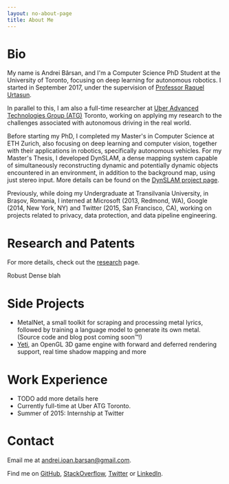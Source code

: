 ```yaml
---
layout: no-about-page
title: About Me
---
```


# Bio

My name is Andrei Bârsan, and I'm a Computer Science PhD Student at the
University of Toronto, focusing on deep learning for autonomous robotics.
I started in September 2017, under the supervision of
<a href="http://www.cs.toronto.edu/~urtasun">Professor Raquel Urtasun</a>.

In parallel to this, I am also a full-time researcher at [Uber Advanced Technologies Group
(ATG)](https://www.uber.com/info/atg/) Toronto, working on applying my research
to the challenges associated with autonomous driving in the real world.

Before starting my PhD, I completed my Master's in Computer Science at ETH
Zurich, also focusing on deep learning and computer vision, together with their
applications in robotics, specifically autonomous vehicles.
For my Master's Thesis, I developed DynSLAM, a dense mapping system capable of
simultaneously reconstructing dynamic and potentially dynamic objects
encountered in an environment, in addition to the background map, using just
stereo input. More details can be found on the <a href="/dynslam">
DynSLAM project page</a>.

Previously, while doing my Undergraduate at Transilvania University, in Brașov,
Romania, I interned at Microsoft (2013, Redmond, WA), Google (2014, New York,
NY) and Twitter (2015, San Francisco, CA), working on projects related to
privacy, data protection, and data pipeline engineering.

<!-- In the summer of 2015, I interned on Twitter's Performance Ads team, working on -->
<!-- data pipelines written in Scala, running on Apache Storm and Hadoop. -->
<!-- I co-developed the pipeline tasked with communicating engagement information -->
<!-- with Twitter's advertising partners. -->

<!-- In the summer of 2014 I interned at Google NYC. I was part of the Data -->
<!-- Protection Team within Google, and I helped developed a system for performing -->
<!-- security-oriented static analysis of Bash scripts. -->

<!-- In the summer of 2013 I was an intern at Microsoft working in the Server and -->
<!-- Tools Business division. I performed the security and reliability analysis of -->
<!-- a web service which was part of the Microsoft Azure portal. -->

# Research and Patents

For more details, check out the [research](/research) page.

Robust Dense blah

# Side Projects

 * MetalNet, a small toolkit for scraping and processing metal lyrics, followed
   by training a language model to generate its own metal. (Source code and blog
   post coming soon™!)
 * [Yeti](https://github.com/andreibarsan/Yeti), an OpenGL 3D game engine with
 forward and deferred rendering support, real time shadow mapping and more
 <!-- * [µShell](https://github.com/andreibarsan/uShell), an experimental, simple, -->
 <!-- lightweight, free POSIX shell implementation written in C++ -->

# Work Experience

 * TODO add more details here
 * Currently full-time at Uber ATG Toronto.
 * Summer of 2015: Internship at Twitter

# Contact

Email me at <a title="Obfuscated email addresses are so 2010. And besides, how
else are the sexy singles in my area going to find me?"
href="mailto:andrei.ioan.barsan@gmail.com">andrei.ioan.barsan@gmail.com</a>.

Find me on [GitHub](https://github.com/AndreiBarsan),
[StackOverflow](https://stackoverflow.com/users/1055295/andrei-b%C3%A2rsan),
[Twitter](https://twitter.com/andreib) or
[LinkedIn](https://www.linkedin.com/in/barsan).

